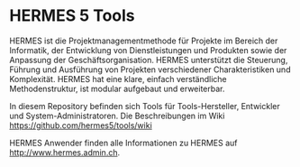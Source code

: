 HERMES 5 Tools
==============

HERMES ist die Projektmanagementmethode für Projekte im Bereich der Informatik, der Entwicklung von Dienstleistungen und Produkten sowie der Anpassung der Geschäftsorganisation. HERMES unterstützt die Steuerung, Führung und Ausführung von Projekten verschiedener Charakteristiken und Komplexität. HERMES hat eine klare, einfach verständliche Methodenstruktur, ist modular aufgebaut und erweiterbar.

In diesem Repository befinden sich Tools für Tools-Hersteller, Entwickler und System-Administratoren. Die Beschreibungen im Wiki https://github.com/hermes5/tools/wiki 

HERMES Anwender finden alle Informationen zu HERMES auf http://www.hermes.admin.ch.




